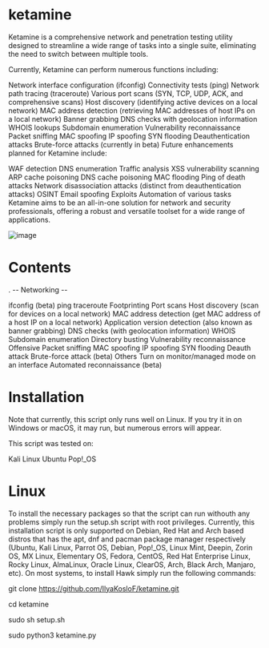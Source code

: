 # ketamine

Ketamine is a comprehensive network and penetration testing utility designed to streamline a wide range of tasks into a single suite, eliminating the need to switch between multiple tools.

Currently, Ketamine can perform numerous functions including:

Network interface configuration (ifconfig)
Connectivity tests (ping)
Network path tracing (traceroute)
Various port scans (SYN, TCP, UDP, ACK, and comprehensive scans)
Host discovery (identifying active devices on a local network)
MAC address detection (retrieving MAC addresses of host IPs on a local network)
Banner grabbing
DNS checks with geolocation information
WHOIS lookups
Subdomain enumeration
Vulnerability reconnaissance
Packet sniffing
MAC spoofing
IP spoofing
SYN flooding
Deauthentication attacks
Brute-force attacks (currently in beta)
Future enhancements planned for Ketamine include:

WAF detection
DNS enumeration
Traffic analysis
XSS vulnerability scanning
ARP cache poisoning
DNS cache poisoning
MAC flooding
Ping of death attacks
Network disassociation attacks (distinct from deauthentication attacks)
OSINT
Email spoofing
Exploits
Automation of various tasks
Ketamine aims to be an all-in-one solution for network and security professionals, offering a robust and versatile toolset for a wide range of applications.

![image](https://github.com/IlyaKosloF/ketamine/assets/174350287/3d55a34d-c44b-4faf-b0f9-2a5a1ac77d1a)

# Contents

. -- Networking --

ifconfig (beta)
ping
traceroute
Footprinting
Port scans
Host discovery (scan for devices on a local network)
MAC address detection (get MAC address of a host IP on a local network)
Application version detection (also known as banner grabbing)
DNS checks (with geolocation information)
WHOIS
Subdomain enumeration
Directory busting
Vulnerability reconnaissance
Offensive
Packet sniffing
MAC spoofing
IP spoofing
SYN flooding
Deauth attack
Brute-force attack (beta)
Others
Turn on monitor/managed mode on an interface
Automated reconnaissance (beta)

# Installation

Note that currently, this script only runs well on Linux. If you try it in on Windows or macOS, it may run, but numerous errors will appear.

This script was tested on:

Kali Linux
Ubuntu
Pop!_OS

# Linux
To install the necessary packages so that the script can run withouth any problems simply run the setup.sh script with root privileges. Currently, this installation script is only supported on Debian, Red Hat and Arch based distros that has the apt, dnf and pacman package manager respectively (Ubuntu, Kali Linux, Parrot OS, Debian, Pop!_OS, Linux Mint, Deepin, Zorin OS, MX Linux, Elementary OS, Fedora, CentOS, Red Hat Enterprise Linux, Rocky Linux, AlmaLinux, Oracle Linux, ClearOS, Arch, Black Arch, Manjaro, etc). On most systems, to install Hawk simply run the following commands:

git clone https://github.com/IlyaKosloF/ketamine.git

cd ketamine

sudo sh setup.sh

sudo python3 ketamine.py
